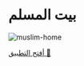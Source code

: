 # بيت المسلم
![muslim-home](https://mszakii.github.io/muslim-home/asset/banner.png)

[أفتح التطبيق 💐](https://mszakii.github.io/muslim-home/)
